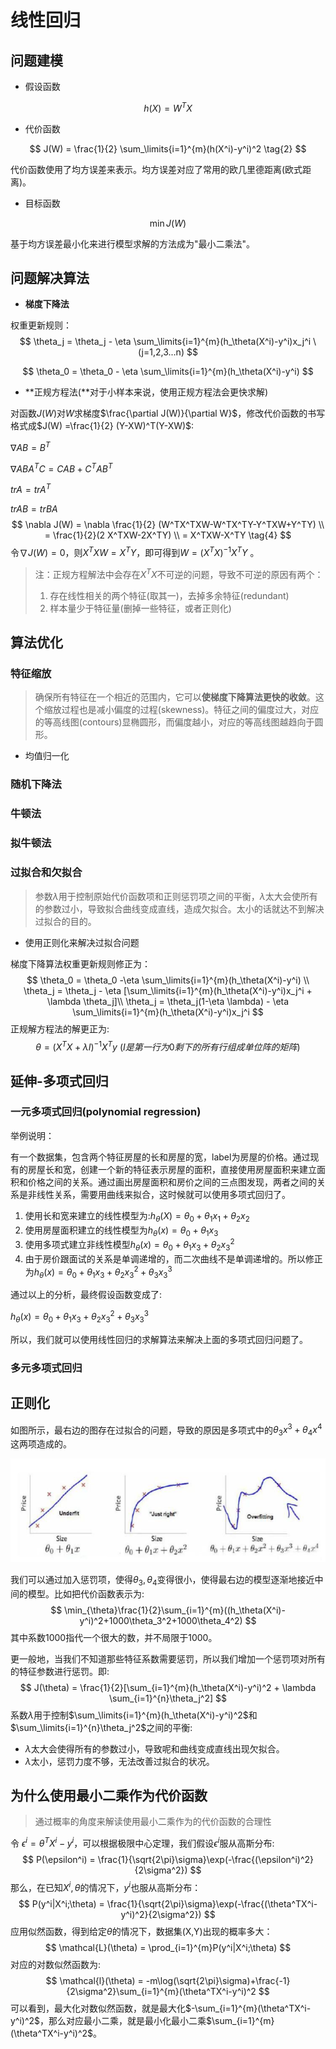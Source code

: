 # 线性回归

## 问题建模

- 假设函数

$$
h(X) = W^TX \tag{1}
$$

- 代价函数

$$
J(W) = \frac{1}{2} \sum_\limits{i=1}^{m}(h(X^i)-y^i)^2 \tag{2}
$$

代价函数使用了均方误差来表示。均方误差对应了常用的欧几里德距离(欧式距离)。

- 目标函数

$$
\min J(W) \tag{3}
$$

基于均方误差最小化来进行模型求解的方法成为"最小二乘法"。

## 问题解决算法

- **梯度下降法**

权重更新规则：
$$
\theta_j = \theta_j - \eta \sum_\limits{i=1}^{m}(h_\theta(X^i)-y^i)x_j^i \ (j=1,2,3...n)
$$

$$
\theta_0 = \theta_0 - \eta \sum_\limits{i=1}^{m}(h_\theta(X^i)-y^i)
$$

- **正规方程法(**对于小样本来说，使用正规方程法会更快求解)

对函数$J(W)$对$W$求梯度$\frac{\partial J(W)}{\partial W}$，修改代价函数的书写格式成$J(W) =\frac{1}{2} (Y-XW)^T(Y-XW)$:

$\nabla AB = B^T$

$\nabla ABA^TC = CAB+C^TAB^T$

$tr A = tr A^T$

$tr AB = tr BA$
$$
\nabla J(W) = \nabla \frac{1}{2} (W^TX^TXW-W^TX^TY-Y^TXW+Y^TY) \\
= \frac{1}{2}(2 X^TXW-2X^TY) \\
= X^TXW-X^TY \tag{4}
$$
令$\nabla J(W) = 0$，则$X^TXW = X^TY$，即可得到$W = (X^TX)^{-1}X^TY$ 。

> 注：正规方程解法中会存在$X^TX$不可逆的问题，导致不可逆的原因有两个：
>
> 1. 存在线性相关的两个特征(取其一)，去掉多余特征(redundant)
> 2. 样本量少于特征量(删掉一些特征，或者正则化)

## 算法优化

### 特征缩放

> 确保所有特征在一个相近的范围内，它可以**使梯度下降算法更快的收敛**。这个缩放过程也是减小偏度的过程(skewness)。特征之间的偏度过大，对应的等高线图(contours)显椭圆形，而偏度越小，对应的等高线图越趋向于圆形。

- 均值归一化

### 随机下降法

### 牛顿法

### 拟牛顿法

### 过拟合和欠拟合

> 参数$\lambda$用于控制原始代价函数项和正则惩罚项之间的平衡，$\lambda$太大会使所有的参数过小，导致拟合曲线变成直线，造成欠拟合。太小的话就达不到解决过拟合的目的。

- 使用正则化来解决过拟合问题

梯度下降算法权重更新规则修正为：
$$
\theta_0 = \theta_0 -\eta \sum_\limits{i=1}^{m}(h_\theta(X^i)-y^i) \\
\theta_j = \theta_j - \eta [\sum_\limits{i=1}^{m}(h_\theta(X^i)-y^i)x_j^i + \lambda \theta_j]\\
\theta_j = \theta_j(1-\eta \lambda) - \eta \sum_\limits{i=1}^{m}(h_\theta(X^i)-y^i)x_j^i
$$
正规解方程法的解更正为:
$$
\theta = (X^TX+\lambda I)^{-1}X^Ty \ (I 是第一行为0剩下的所有行组成单位阵的矩阵)
$$

## 延伸-多项式回归

### 一元多项式回归(polynomial regression)

举例说明：

有一个数据集，包含两个特征房屋的长和房屋的宽，label为房屋的价格。通过现有的房屋长和宽，创建一个新的特征表示房屋的面积，直接使用房屋面积来建立面积和价格之间的关系。通过画出房屋面积和房价之间的三点图发现，两者之间的关系是非线性关系，需要用曲线来拟合，这时候就可以使用多项式回归了。

1. 使用长和宽来建立的线性模型为:$h_\theta(X) = \theta_0 + \theta_1x_1+\theta_2x_2$
2. 使用房屋面积建立的线性模型为$h_\theta(x) = \theta_0+\theta_1x_3$
3. 使用多项式建立非线性模型$h_\theta(x) = \theta_0+\theta_1x_3+\theta_2x_3^2$
4. 由于房价跟面试的关系是单调递增的，而二次曲线不是单调递增的。所以修正为$h_\theta(x) = \theta_0+\theta_1x_3+\theta_2x_3^2+\theta_3x_3^3$

通过以上的分析，最终假设函数变成了:

$h_\theta(x) = \theta_0+\theta_1x_3+\theta_2x_3^2+\theta_3x_3^3$

所以，我们就可以使用线性回归的求解算法来解决上面的多项式回归问题了。

### 多元多项式回归

## 正则化

如图所示，最右边的图存在过拟合的问题，导致的原因是多项式中的$\theta_3x^3+\theta_4x^4$这两项造成的。

![inearR-](image/linearR-1.png)

我们可以通过加入惩罚项，使得$\theta_3,\theta_4$变得很小，使得最右边的模型逐渐地接近中间的模型。比如把代价函数表示为:
$$
\min_{\theta}\frac{1}{2}\sum_{i=1}^{m}((h_\theta(X^i)-y^i)^2+1000\theta_3^2+1000\theta_4^2)
$$
其中系数1000指代一个很大的数，并不局限于1000。

更一般地，当我们不知道那些特征系数需要惩罚，所以我们增加一个惩罚项对所有的特征参数进行惩罚。即:
$$
J(\theta) = \frac{1}{2}[\sum_{i=1}^{m}(h_\theta(X^i)-y^i)^2 + \lambda \sum_{i=1}^{n}\theta_j^2]
$$
系数$\lambda$用于控制$\sum_\limits{i=1}^{m}(h_\theta(X^i)-y^i)^2$和$\sum_\limits{i=1}^{n}\theta_j^2$之间的平衡:

- $\lambda$太大会使得所有的参数过小，导致呢和曲线变成直线出现欠拟合。
- $\lambda$太小，惩罚力度不够，无法改善过拟合的状况。


## 为什么使用最小二乘作为代价函数

> 通过概率的角度来解读使用最小二乘作为的代价函数的合理性

令 $\epsilon^i = \theta^TX^i-y^i$，可以根据极限中心定理，我们假设$\epsilon^i$服从高斯分布:
$$
P(\epsilon^i) = \frac{1}{\sqrt{2\pi}\sigma}\exp(-\frac{(\epsilon^i)^2}{2\sigma^2})
$$
那么，在已知$X^i,\theta$的情况下，$y^i$也服从高斯分布：
$$
P(y^i|X^i;\theta) = \frac{1}{\sqrt{2\pi}\sigma}\exp(-\frac{(\theta^TX^i-y^i)^2}{2\sigma^2})
$$
应用似然函数，得到给定$\theta$的情况下，数据集(X,Y)出现的概率多大：
$$
\mathcal{L}(\theta) = \prod_{i=1}^{m}P(y^i|X^i;\theta)
$$
对应的对数似然函数为:
$$
\mathcal{l}(\theta) = -m\log(\sqrt{2\pi}\sigma)+\frac{-1}{2\sigma^2}\sum_{i=1}^{m}(\theta^TX^i-y^i)^2
$$
可以看到，最大化对数似然函数，就是最大化$-\sum_{i=1}^{m}(\theta^TX^i-y^i)^2$，那么对应最小二乘，就是最小化最小二乘$\sum_{i=1}^{m}(\theta^TX^i-y^i)^2$。